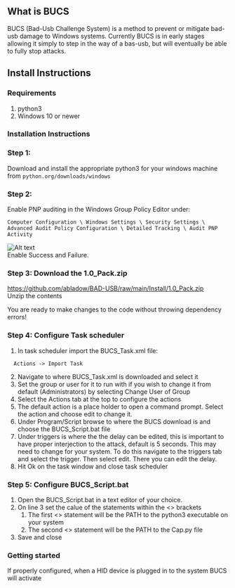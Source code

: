 ## What is BUCS

BUCS (Bad-Usb Challenge System) is a method to prevent or mitigate bad-usb damage to Windows systems. Currently BUCS is in early stages allowing it simply to step in the way of a bas-usb, but will eventually be able to fully stop attacks.

## Install Instructions 
### Requirements
1. python3
2. Windows 10 or newer

### Installation Instructions
### Step 1:
Download and install the appropriate python3 for your windows machine from `python.org/downloads/windows`

### Step 2:

Enable PNP auditing in the Windows Group Policy Editor under:
```
Computer Configuration \ Windows Settings \ Security Settings \ Advanced Audit Policy Configuration \ Detailed Tracking \ Audit PNP Activity
```
![Alt text](https://github.com/abladow/BAD-USB/blob/main/Documentation/Group%20policy%20config.png)\
Enable Success and Failure.

### Step 3: Download the 1.0_Pack.zip

https://github.com/abladow/BAD-USB/raw/main/Install/1.0_Pack.zip \
Unzip the contents
  

You are ready to make changes to the code without throwing dependency errors!

### Step 4: Configure Task scheduler
1. In task scheduler import the BUCS_Task.xml file:
```
  Actions -> Import Task
  ```
2. Navigate to where BUCS_Task.xml is downloaded and select it
3. Set the group or user for it to run with if you wish to change it from default (Administrators) by selecting Change User of Group
4. Select the Actions tab at the top to configure the actions
5. The default action is a place holder to open a command prompt. Select the action and choose edit to change it.
6. Under Program/Script browse to where the BUCS download is and choose the BUCS_Script.bat file
7. Under triggers is where the the delay can be edited, this is important to have proper interjection to the attack, default is 5 seconds. This may need to change for your system. To do this navigate to the triggers tab and select the trigger. Then select edit. There you can edit the delay.
8. Hit Ok on the task window and close task scheduler
### Step 5: Configure BUCS_Script.bat
1. Open the BUCS_Script.bat in a text editor of your choice.
2. On line 3 set the calue of the statements within the <> brackets
	1. The first <> statement will be the PATH to the python3 executable on your system
	2. The second <> statement will be the PATH to the Cap.py file
3. Save and close
### Getting started
If properly configured, when a HID device is plugged in to the system BUCS will activate
